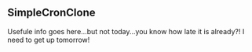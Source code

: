 SimpleCronClone
---------------

Usefule info goes here...but not today...you know how late it is already?! I need to get up tomorrow!
